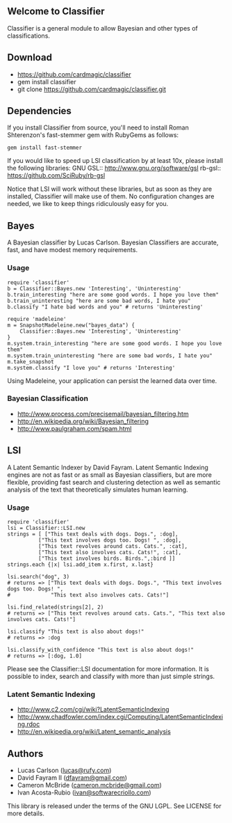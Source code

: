 ## Welcome to Classifier

Classifier is a general module to allow Bayesian and other types of classifications.

## Download

* https://github.com/cardmagic/classifier
* gem install classifier
* git clone https://github.com/cardmagic/classifier.git

## Dependencies

If you install Classifier from source, you'll need to install Roman Shterenzon's fast-stemmer gem with RubyGems as follows:

    gem install fast-stemmer

If you would like to speed up LSI classification by at least 10x, please install the following libraries:
GNU GSL:: http://www.gnu.org/software/gsl
rb-gsl:: https://github.com/SciRuby/rb-gsl

Notice that LSI will work without these libraries, but as soon as they are installed, Classifier will make use of them. No configuration changes are needed, we like to keep things ridiculously easy for you.

## Bayes

A Bayesian classifier by Lucas Carlson. Bayesian Classifiers are accurate, fast, and have modest memory requirements.

### Usage

    require 'classifier'
    b = Classifier::Bayes.new 'Interesting', 'Uninteresting'
    b.train_interesting "here are some good words. I hope you love them"
    b.train_uninteresting "here are some bad words, I hate you"
    b.classify "I hate bad words and you" # returns 'Uninteresting'

    require 'madeleine'
    m = SnapshotMadeleine.new("bayes_data") {
        Classifier::Bayes.new 'Interesting', 'Uninteresting'
    }
    m.system.train_interesting "here are some good words. I hope you love them"
    m.system.train_uninteresting "here are some bad words, I hate you"
    m.take_snapshot
    m.system.classify "I love you" # returns 'Interesting'

Using Madeleine, your application can persist the learned data over time.

### Bayesian Classification

* http://www.process.com/precisemail/bayesian_filtering.htm
* http://en.wikipedia.org/wiki/Bayesian_filtering
* http://www.paulgraham.com/spam.html

## LSI

A Latent Semantic Indexer by David Fayram. Latent Semantic Indexing engines
are not as fast or as small as Bayesian classifiers, but are more flexible, providing
fast search and clustering detection as well as semantic analysis of the text that
theoretically simulates human learning.

### Usage

    require 'classifier'
    lsi = Classifier::LSI.new
    strings = [ ["This text deals with dogs. Dogs.", :dog],
              ["This text involves dogs too. Dogs! ", :dog],
              ["This text revolves around cats. Cats.", :cat],
              ["This text also involves cats. Cats!", :cat],
              ["This text involves birds. Birds.",:bird ]]
    strings.each {|x| lsi.add_item x.first, x.last}

    lsi.search("dog", 3)
    # returns => ["This text deals with dogs. Dogs.", "This text involves dogs too. Dogs! ",
    #             "This text also involves cats. Cats!"]

    lsi.find_related(strings[2], 2)
    # returns => ["This text revolves around cats. Cats.", "This text also involves cats. Cats!"]

    lsi.classify "This text is also about dogs!"
    # returns => :dog

    lsi.classify_with_confidence "This text is also about dogs!"
    # returns => [:dog, 1.0]

Please see the Classifier::LSI documentation for more information. It is possible to index, search and classify
with more than just simple strings.

### Latent Semantic Indexing

* http://www.c2.com/cgi/wiki?LatentSemanticIndexing
* http://www.chadfowler.com/index.cgi/Computing/LatentSemanticIndexing.rdoc
* http://en.wikipedia.org/wiki/Latent_semantic_analysis

## Authors

* Lucas Carlson  (lucas@rufy.com)
* David Fayram II (dfayram@gmail.com)
* Cameron McBride (cameron.mcbride@gmail.com)
* Ivan Acosta-Rubio (ivan@softwarecriollo.com)

This library is released under the terms of the GNU LGPL. See LICENSE for more details.

